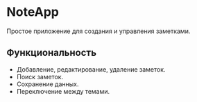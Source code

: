 # NoteApp
Простое приложение для создания и управления заметками.

## Функциональность
- Добавление, редактирование, удаление заметок.
- Поиск заметок.
- Сохранение данных.
- Переключение между темами.